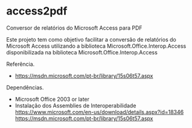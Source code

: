 # access2pdf
Conversor de relatórios do Microsoft Access para PDF

Este projeto tem como objetivo facilitar a conversão de relatórios do Microsoft Access utilizando a biblioteca Microsoft.Office.Interop.Access disponibilizada na biblioteca Microsoft.Office.Interop.Access

Referência.
- https://msdn.microsoft.com/pt-br/library/15s06t57.aspx

Dependências.

- Microsoft Office 2003 or later
- Instalação dos Assemblies de Interoperabilidade
    https://www.microsoft.com/en-us/download/details.aspx?id=18346
    https://msdn.microsoft.com/pt-br/library/15s06t57.aspx
